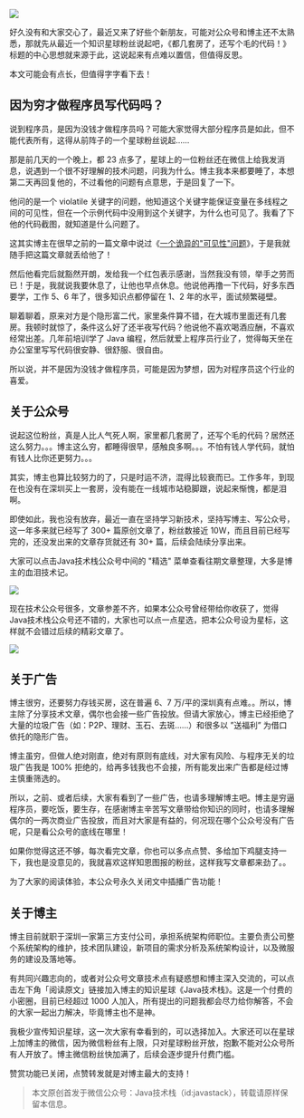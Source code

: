 ![](http://img.javastack.cn/18-10-22/95553809.jpg)

好久没有和大家交心了，最近又来了好些个新朋友，可能对公众号和博主还不太熟悉，那就先从最近一个知识星球粉丝说起吧，《都几套房了，还写个毛的代码！》标题的中心思想就来源于此，这说起来有点难以置信，但值得反思。

本文可能会有点长，但值得字字看下去！

## 因为穷才做程序员写代码吗？

说到程序员，是因为没钱才做程序员吗？可能大家觉得大部分程序员是如此，但不能代表所有，这得从前阵子的一个星球粉丝说起……

那是前几天的一个晚上，都 23 点多了，星球上的一位粉丝还在微信上给我发消息，说遇到一个很不好理解的技术问题，问我为什么。博主我本来都要睡了，本想第二天再回复他的，不过看他的问题有点意思，于是回复了一下。

他问的是一个 violatile 关键字的问题，他知道这个关键字能保证变量在多线程之间的可见性，但在一个示例代码中没用到这个关键字，为什么也可见了。我看了下他的代码截图，就知道是什么问题了。

这其实博主在很早之前的一篇文章中说过《[一个诡异的"可见性"问题](https://mp.weixin.qq.com/s/IYBD0Hb4butsnXPUlzW5xQ)》，于是我就随手把这篇文章就丢给他了！

然后他看完后就豁然开朗，发给我一个红包表示感谢，当然我没有领，举手之劳而已！于是，我就说我要休息了，让他也早点休息。他说他再撸一下代码，好多东西要学，工作 5、6 年了，很多知识点都停留在 1、2 年的水平，面试频繁碰壁。

聊着聊着，原来对方是个隐形富二代，家里条件算不错，在大城市里面还有几套房。我顿时就惊了，条件这么好了还半夜写代码？他说他不喜欢喝酒应酬，不喜欢经常出差。几年前培训学了 Java 编程，然后就爱上程序员行业了，觉得每天坐在办公室里写写代码很安静、很舒服、很自由。

所以说，并不是因为没钱才做程序员，可能是因为梦想，因为对程序员这个行业的喜爱。

## 关于公众号

说起这位粉丝，真是人比人气死人啊，家里都几套房了，还写个毛的代码？居然还这么努力。。。博主这么穷，都睡得很早，感触良多啊。。。不怕有钱人学代码，就怕有钱人比你还更努力。。。

其实，博主也算比较努力的了，只是时运不济，混得比较衰而已。工作多年，到现在也没有在深圳买上一套房，没有能在一线城市站稳脚跟，说起来惭愧，都是泪啊。

即使如此，我也没有放弃，最近一直在坚持学习新技术，坚持写博主、写公众号，这一年多来就已经写了 300+ 篇原创文章了，粉丝数接近 10W，而且目前已经写完的，还没发出来的文章存货就还有 30+ 篇，后续会陆续分享出来。

大家可以点击Java技术栈公众号中间的 "精选" 菜单查看往期文章整理，大多是博主的血泪技术记。

![](http://img.javastack.cn/18-10-23/17071306.jpg)

现在技术公众号很多，文章参差不齐，如果本公众号曾经带给你收获了，觉得Java技术栈公众号还不错的，大家也可以点一点星选，把本公众号设为星标，这样就不会错过后续的精彩文章了。

![](http://img.javastack.cn/18-10-22/55870185.jpg)

## 关于广告

博主很穷，还要努力存钱买房，这在普遍 6、7 万/平的深圳真有点难。。所以，博主除了分享技术文章，偶尔也会接一些广告投放。但请大家放心，博主已经拒绝了大量的垃圾广告（如：P2P、理财、玉石、去斑……）和很多以 ”送福利” 为借口依托的隐形广告。

博主虽穷，但做人绝对刚直，绝对有原则有底线，对大家有风险、与程序无关的垃圾广告我是 100% 拒绝的，给再多钱我也不会接，所有能发出来广告都是经过博主慎重筛选的。

所以，之前、或者后续，大家有看到了一些广告，也请多理解博主吧。博主是穷逼程序员，要吃饭，要生存，在感谢博主辛苦写文章带给你知识的同时，也请多理解偶尔的一两次商业广告投放，而且对大家是有益的，何况现在哪个公众号没有广告呢，只是看公众号的底线在哪里！

如果你觉得这还不够，每次看完文章，你也可以多点点赞、多给加下鸡腿支持一下，我也是没意见的，我就喜欢这样知恩图报的粉丝，这样我写文章都来劲了。。

为了大家的阅读体验，本公众号永久关闭文中插播广告功能！

## 关于博主

博主目前就职于深圳一家第三方支付公司，承担系统架构师职位。主要负责公司整个系统架构的维护，技术团队建设，新项目的需求分析及系统架构设计，以及微服务的建设及落地等。

有共同兴趣志向的，或者对公众号文章技术点有疑惑想和博主深入交流的，可以点击左下角「阅读原文」链接加入博主的知识星球《Java技术栈》。这是一个付费的小密圈，目前已经超过 1000 人加入，所有提出的问题我都会尽力给你解答，不会的大家一起出力解决，毕竟博主也不是神。

我极少宣传知识星球，这一次大家有幸看到的，可以选择加入。大家还可以在星球上加博主的微信，因为微信粉丝有上限，只对星球粉丝开放，抱歉不能对公众号所有人开放了。博主微信粉丝快加满了，后续会逐步提升付费门槛。

赞赏功能已关闭，点赞转发就是对博主最大的支持！

> 本文原创首发于微信公众号：Java技术栈（id:javastack），转载请原样保留本信息。